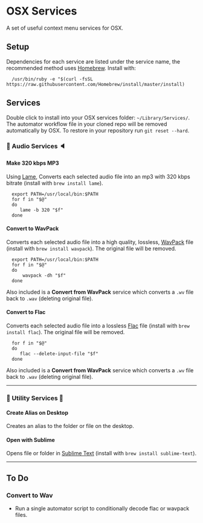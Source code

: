 # OSX Services
A set of useful context menu services for OSX.

## Setup
Dependencies for each service are listed under the service name, the recommended method uses [Homebrew](https://brew.sh/). Install with:

      /usr/bin/ruby -e "$(curl -fsSL https://raw.githubusercontent.com/Homebrew/install/master/install)


## Services
Double click to install into your OSX services folder: `~/Library/Services/`. The automator workflow file in your cloned repo will be removed automatically by OSX. To restore in your repository run `git reset --hard`.


### :loudspeaker: Audio Services :speaker:

#### Make 320 kbps MP3
Using [Lame](http://lame.sourceforge.net/), Converts each selected audio file into an mp3 with 320 kbps bitrate (install with `brew install lame`).

      export PATH=/usr/local/bin:$PATH
      for f in "$@"
      do
         lame -b 320 "$f"
      done

#### Convert to WavPack
Converts each selected audio file into a high quality, lossless, [WavPack](http://www.wavpack.com/) file (install with `brew install wavpack`). The original file will be removed.

      export PATH=/usr/local/bin:$PATH
      for f in "$@"
      do
          wavpack -dh "$f"
      done
   
Also included is a **Convert from WavPack** service which converts a `.wv` file back to `.wav` (deleting original file).

#### Convert to Flac
  Converts each selected audio file into a lossless [Flac](https://xiph.org/flac/) file (install with `brew install flac`). The original file will be removed.

      for f in "$@"
      do
         flac --delete-input-file "$f"
      done

Also included is a **Convert from WavPack** service which converts a `.wv` file back to `.wav` (deleting original file).

---

### :flashlight: Utility Services :hammer:

#### Create Alias on Desktop
Creates an alias to the folder or file on the desktop.

#### Open with Sublime
Opens file or folder in [Sublime Text](https://www.sublimetext.com/) (install with `brew install sublime-text`).

---

## To Do

### **Convert to Wav**

-  Run a single automator script to conditionally decode flac or wavpack files.
